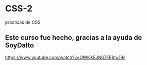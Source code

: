 # CSS-2
practicas de CSS

## Este curso fue hecho, gracias a la ayuda de SoyDalto
https://www.youtube.com/watch?v=OWKXEJN67FE&t=19s
